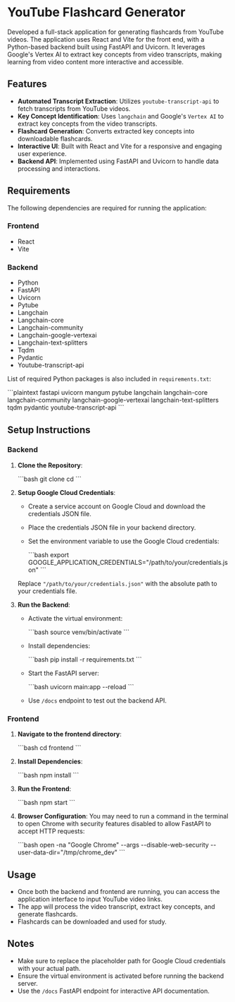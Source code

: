 
# YouTube Flashcard Generator

Developed a full-stack application for generating flashcards from YouTube videos. The application uses React and Vite for the front end, with a Python-based backend built using FastAPI and Uvicorn. It leverages Google's Vertex AI to extract key concepts from video transcripts, making learning from video content more interactive and accessible.

## Features

- **Automated Transcript Extraction**: Utilizes `youtube-transcript-api` to fetch transcripts from YouTube videos.
- **Key Concept Identification**: Uses `langchain` and Google's `Vertex AI` to extract key concepts from the video transcripts.
- **Flashcard Generation**: Converts extracted key concepts into downloadable flashcards.
- **Interactive UI**: Built with React and Vite for a responsive and engaging user experience.
- **Backend API**: Implemented using FastAPI and Uvicorn to handle data processing and interactions.

## Requirements

The following dependencies are required for running the application:

### Frontend

- React
- Vite

### Backend

- Python
- FastAPI
- Uvicorn
- Pytube
- Langchain
- Langchain-core
- Langchain-community
- Langchain-google-vertexai
- Langchain-text-splitters
- Tqdm
- Pydantic
- Youtube-transcript-api

List of required Python packages is also included in `requirements.txt`:

\`\`\`plaintext
fastapi
uvicorn
mangum
pytube
langchain
langchain-core
langchain-community
langchain-google-vertexai
langchain-text-splitters
tqdm
pydantic
youtube-transcript-api
\`\`\`

## Setup Instructions

### Backend

1. **Clone the Repository**:

   \`\`\`bash
   git clone <repository-url>
   cd <repository-name>
   \`\`\`

2. **Setup Google Cloud Credentials**:

   - Create a service account on Google Cloud and download the credentials JSON file.
   - Place the credentials JSON file in your backend directory.
   - Set the environment variable to use the Google Cloud credentials:

     \`\`\`bash
     export GOOGLE_APPLICATION_CREDENTIALS="/path/to/your/credentials.json"
     \`\`\`

   Replace `"/path/to/your/credentials.json"` with the absolute path to your credentials file.

3. **Run the Backend**:

   - Activate the virtual environment:

     \`\`\`bash
     source venv/bin/activate
     \`\`\`

   - Install dependencies:

     \`\`\`bash
     pip install -r requirements.txt
     \`\`\`

   - Start the FastAPI server:

     \`\`\`bash
     uvicorn main:app --reload
     \`\`\`

   - Use `/docs` endpoint to test out the backend API.

### Frontend

1. **Navigate to the frontend directory**:

   \`\`\`bash
   cd frontend
   \`\`\`

2. **Install Dependencies**:

   \`\`\`bash
   npm install
   \`\`\`

3. **Run the Frontend**:

   \`\`\`bash
   npm start
   \`\`\`

4. **Browser Configuration**: You may need to run a command in the terminal to open Chrome with security features disabled to allow FastAPI to accept HTTP requests:

   \`\`\`bash
   open -na "Google Chrome" --args --disable-web-security --user-data-dir="/tmp/chrome_dev"
   \`\`\`

## Usage

- Once both the backend and frontend are running, you can access the application interface to input YouTube video links.
- The app will process the video transcript, extract key concepts, and generate flashcards.
- Flashcards can be downloaded and used for study.

## Notes

- Make sure to replace the placeholder path for Google Cloud credentials with your actual path.
- Ensure the virtual environment is activated before running the backend server.
- Use the `/docs` FastAPI endpoint for interactive API documentation.
